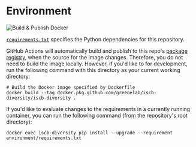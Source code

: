 # Environment

![Build & Publish Docker](https://github.com/greenelab/iscb-diversity/workflows/Build%20&%20Publish%20Docker/badge.svg)

[`requirements.txt`](requirements.txt) specifies the Python dependencies for this repository.

GitHub Actions will automatically build and publish to this repo's [package registry](https://github.com/greenelab/iscb-diversity/packages), when the source for the image changes.
Therefore, you do not need to build the image locally.
However, if you'd like to for development, run the following command with this directory as your current working directory:

```shell
# Build the Docker image specified by Dockerfile
docker build --tag docker.pkg.github.com/greenelab/iscb-diversity/iscb-diversity .
```

If you'd like to evaluate changes to the requirements in a currently running container,
you can run the following command (from the repository's root directory):

```shell
docker exec iscb-diversity pip install --upgrade --requirement environment/requirements.txt
```
